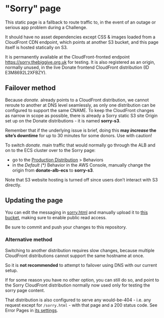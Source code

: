 # "Sorry" page

This static page is a fallback to route traffic to, in the event of an outage or serious app problem
during a Challenge.

It should have no asset dependencies except CSS & images loaded from a CloudFront CDN endpoint, which
points at another S3 bucket, and this page itself is hosted statically on S3.

It is permanently available at the CloudFront-fronted endpoint
https://sorry.thebiggive.org.uk for testing. It is also registered as an origin,
normally unused, in the live Donate frontend CloudFront distribution (ID E3M8692L2XFBZY).

## Failover method

Because _donate._ already points to a CloudFront distribution, we cannot reroute to another at DNS level seamlessly, as only one distribution can be configured to support the same CNAME. To keep the CloudFront changes as narrow in scope as possible, there is already a Sorry static S3 site Origin set up on the Donate distributions - it is named **sorry-s3**.

Remember that if the underlying issue is brief, doing this **may _increase_ the site’s downtime** for up to 30 minutes for some donors. Use with caution!

To switch _donate._ main traffic that would normally go through the ALB and on to the ECS cluster over to the Sorry page:
 
 * go to the [Production Distribution](https://console.aws.amazon.com/cloudfront/home?region=eu-west-1#distribution-settings:E3M8692L2XFBZY) > Behaviors
 * in the _Default (*)_ Behavior in the AWS Console, manually change the origin from **donate-alb-ecs** to **sorry-s3**.

Note that S3 website hosting is turned off since users don’t interact with S3 directly.

## Updating the page

You can edit the messaging in [sorry.html](./sorry.html) and manually upload it to [this bucket](https://s3.console.aws.amazon.com/s3/buckets/tbg-sorry/?region=eu-west-1&tab=overview), making sure to enable public read access.

Be sure to commit and push your changes to this repository.

### Alternative method

Switching to another distribution requires slow changes, because multiple CloudFront
distributions cannot support the same hostname at once.

So it is **not recommended** to attempt to failover using DNS with our current setup.

If for some reason you have no other option, you can still do so, and point to the
Sorry CloudFront distribution normally now used only for testing the sorry page content.

That distribution is also configured to serve any would-be-404 - i.e. any request except for `/sorry.html` -
with that page and a 200 status code. See Error Pages in [its settings](https://console.aws.amazon.com/cloudfront/home?region=eu-west-1#distribution-settings:E336APQ2P4ZG2S).
